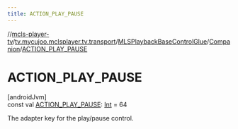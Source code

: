```yaml
---
title: ACTION_PLAY_PAUSE
---
```

//[mcls-player-tv](../../../../index.html)/[tv.mycujoo.mclsplayer.tv.transport](../../index.html)/[MLSPlaybackBaseControlGlue](../index.html)/[Companion](index.html)/[ACTION_PLAY_PAUSE](-a-c-t-i-o-n_-p-l-a-y_-p-a-u-s-e.html)



# ACTION_PLAY_PAUSE



[androidJvm]\
const val [ACTION_PLAY_PAUSE](-a-c-t-i-o-n_-p-l-a-y_-p-a-u-s-e.html): [Int](https://kotlinlang.org/api/latest/jvm/stdlib/kotlin/-int/index.html) = 64



The adapter key for the play/pause control.




